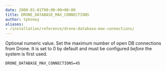 ```yaml
---
date: 2000-01-01T00:00:00+00:00
title: DRONE_DATABASE_MAX_CONNECTIONS
author: tphoney
aliases:
- /installation/reference/drone-database-max-connections/
---
```


Optional numeric value. Set the maximum number of open DB connections from Drone. It is set to 0 by default and must be configured _before_ the system is first used.

```
DRONE_DATABASE_MAX_CONNECTIONS=45
```
